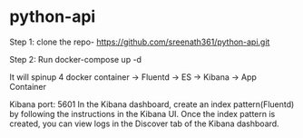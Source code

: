 # python-api


Step 1: clone the repo- https://github.com/sreenath361/python-api.git

Step 2: Run docker-compose up -d

It will spinup 4 docker container -> Fluentd -> ES -> Kibana -> App Container

Kibana port: 5601
In the Kibana dashboard, create an index pattern(Fluentd) by following the instructions in the Kibana UI.
Once the index pattern is created, you can view logs in the Discover tab of the Kibana dashboard.
